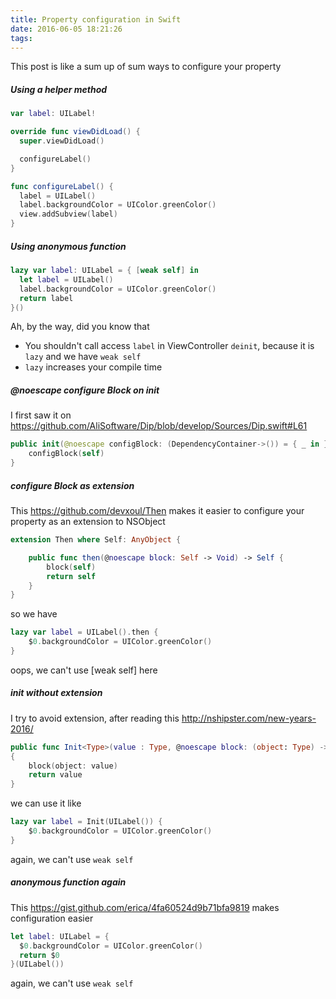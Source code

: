```yaml
---
title: Property configuration in Swift
date: 2016-06-05 18:21:26
tags:
---
```


This post is like a sum up of sum ways to configure your property

##### Using a helper method

```swift
var label: UILabel!

override func viewDidLoad() {
  super.viewDidLoad()

  configureLabel()
}

func configureLabel() {
  label = UILabel()
  label.backgroundColor = UIColor.greenColor()
  view.addSubview(label)
}
```

##### Using anonymous function

```swift
lazy var label: UILabel = { [weak self] in
  let label = UILabel()
  label.backgroundColor = UIColor.greenColor()
  return label
}()
```

Ah, by the way, did you know that

- You shouldn't call access `label` in ViewController `deinit`, because it is `lazy` and we have `weak self`
- `lazy` increases your compile time

##### @noescape configure Block on init

I first saw it on https://github.com/AliSoftware/Dip/blob/develop/Sources/Dip.swift#L61

```swift
public init(@noescape configBlock: (DependencyContainer->()) = { _ in }) {
    configBlock(self)
}
```

##### configure Block as extension

This https://github.com/devxoul/Then makes it easier to configure your property as an extension to NSObject

```swift
extension Then where Self: AnyObject {

    public func then(@noescape block: Self -> Void) -> Self {
        block(self)
        return self
    }
}
```

so we have

```swift
lazy var label = UILabel().then {
    $0.backgroundColor = UIColor.greenColor()
}
```

oops, we can't use [weak self] here

##### init without extension

I try to avoid extension, after reading this http://nshipster.com/new-years-2016/

```swift
public func Init<Type>(value : Type, @noescape block: (object: Type) -> Void) -> Type
{
    block(object: value)
    return value
}
```

we can use it like

```swift
lazy var label = Init(UILabel()) {
    $0.backgroundColor = UIColor.greenColor()
}
```

again, we can't use `weak self`

##### anonymous function again

This https://gist.github.com/erica/4fa60524d9b71bfa9819 makes configuration easier

```swift
let label: UILabel = {
  $0.backgroundColor = UIColor.greenColor()
  return $0
}(UILabel())
```

again, we can't use `weak self`
